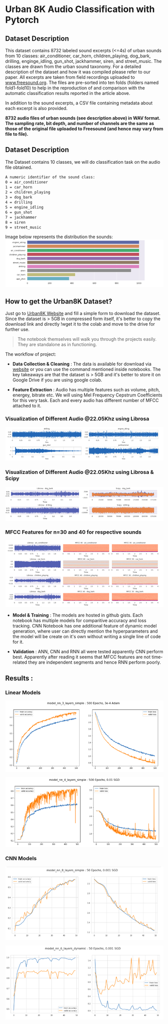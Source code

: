 # Urban 8K Audio Classification with Pytorch

## Dataset Description
This dataset contains 8732 labeled sound excerpts (<=4s) of urban sounds from 10 classes: air_conditioner, car_horn, children_playing, dog_bark, drilling, enginge_idling, gun_shot, jackhammer, siren, and street_music. The classes are drawn from the urban sound taxonomy. For a detailed description of the dataset and how it was compiled please refer to our paper.
All excerpts are taken from field recordings uploaded to www.freesound.org. The files are pre-sorted into ten folds (folders named fold1-fold10) to help in the reproduction of and comparison with the automatic classification results reported in the article above.

In addition to the sound excerpts, a CSV file containing metadata about each excerpt is also provided.

**8732 audio files of urban sounds (see description above) in WAV format. The sampling rate, bit depth, and number of channels are the same as those of the original file uploaded to Freesound (and hence may vary from file to file).**

## Dataset Description
The Dataset contains 10 classes, we will do classification task on the audio file obtained.
```
A numeric identifier of the sound class:
0 = air_conditioner
1 = car_horn
2 = children_playing
3 = dog_bark
4 = drilling
5 = engine_idling
6 = gun_shot
7 = jackhammer
8 = siren
9 = street_music
```

Image below represents the distribution the sounds:
![image](src/dataset_distribution.png)

## How to get the Urban8K Dataset?
Just go to [Urban8K Website](https://urbansounddataset.weebly.com/urbansound8k.html) and fill a simple form to download the dataset. Since the dataset is > 5GB in compressed form itself, it's better to copy the download link and directly !wget it to the colab and move to the drive for further use.


> The notebook themselves will walk you through the projects easily. They are standalone as in functioning.

The workflow of project:
* **Data Collection & Cleaning** : The data is available for download via [website](www.freesound.org) or you can use the command mentioned inside notebooks. The key takeaways are that the dataset is > 5GB and it's better to store it on Google Drive if you are using google colab.

* **Feature Extraction** : Audio has multiple features such as volume, pitch, energey, bitrate etc. We will using Mel Frequency Cepstrum Coefficients for this very task. Each and every audio has different number of MFCC attached to it.

### Visualization of Different Audio @22.05Khz using Librosa
<img src="src/sounds_librosa.png">

### Visualization of Different Audio @22.05Khz using Librosa & Scipy
<img src="src/sounds_librosa_scipy.png">

### MFCC Features for n=30 and 40 for respective sounds
<img src="src/sounds_mfcc.png">


* **Model & Training** : The models are hosted in github gists. Each notebook has multiple models for comparitive accuracy and loss tracking. CNN Notebook has one additional feature of dynamic model generation, where user can directly mention the hyperparameters and the model will be create on it's own without writing a single line of code for it.

* **Validation** : ANN, CNN and RNN all were tested apparently CNN perform best. Apparently after reading it seems that MFCC features are not time-related they are independent segments and hence RNN perform poorly.

## Results :

### Linear Models

![Model1](src/model_nn_simple_50_epochs_SGD.png)


![Model2](src/model_nn_simple_4layers_50_epochs_SGD.png)

### CNN Models

![Model2](src/model_cnn_simple_8layers_50epochs_SGD.png)

![Model1](src/model_cnn_dynamic_50_epochs_SGD.png)

